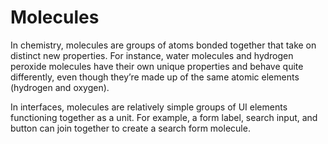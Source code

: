 # Molecules

In chemistry, molecules are groups of atoms bonded together that take on distinct new properties. For instance, water molecules and hydrogen peroxide molecules have their own unique properties and behave quite differently, even though they’re made up of the same atomic elements (hydrogen and oxygen).

In interfaces, molecules are relatively simple groups of UI elements functioning together as a unit. For example, a form label, search input, and button can join together to create a search form molecule.
